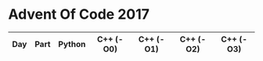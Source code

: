 Advent Of Code 2017
===================

|Day|Part|Python|C++ (-O0)|C++ (-O1)|C++ (-O2)|C++ (-O3)|
|:-------------:|:-------------:|:-------------:|:-------------:|:-------------:|:-------------:|:-------------:|

